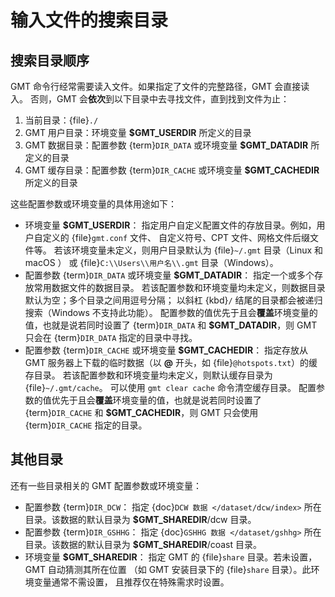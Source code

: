 # 输入文件的搜索目录

## 搜索目录顺序

GMT 命令行经常需要读入文件。如果指定了文件的完整路径，GMT 会直接读入。
否则，GMT 会**依次**到以下目录中去寻找文件，直到找到文件为止：

1. 当前目录：{file}`./`
2. GMT 用户目录：环境变量 **\$GMT_USERDIR** 所定义的目录
3. GMT 数据目录：配置参数 {term}`DIR_DATA` 或环境变量 **\$GMT_DATADIR** 所定义的目录
4. GMT 缓存目录：配置参数 {term}`DIR_CACHE` 或环境变量 **\$GMT_CACHEDIR** 所定义的目录

这些配置参数或环境变量的具体用途如下：

- 环境变量 **\$GMT_USERDIR**：
  指定用户自定义配置文件的存放目录。例如，用户自定义的 {file}`gmt.conf` 文件、
  自定义符号、CPT 文件、网格文件后缀文件等。
  若该环境变量未定义，则用户目录默认为 {file}`~/.gmt` 目录（Linux 和 macOS ）
  或 {file}`C:\\Users\\用户名\\.gmt` 目录（Windows）。
- 配置参数 {term}`DIR_DATA` 或环境变量 **\$GMT_DATADIR**：
  指定一个或多个存放常用数据文件的数据目录。
  若该配置参数和环境变量均未定义，则数据目录默认为空；多个目录之间用逗号分隔；
  以斜杠 {kbd}`/` 结尾的目录都会被递归搜索（Windows 不支持此功能）。
  配置参数的值优先于且会**覆盖**环境变量的值，也就是说若同时设置了 {term}`DIR_DATA`
  和 **\$GMT_DATADIR**，则 GMT 只会在 {term}`DIR_DATA` 指定的目录中寻找。
- 配置参数 {term}`DIR_CACHE` 或环境变量 **\$GMT_CACHEDIR**：
  指定存放从 GMT 服务器上下载的临时数据（以 **@** 开头，如 {file}`@hotspots.txt`）的缓存目录。
  若该配置参数和环境变量均未定义，则默认缓存目录为 {file}`~/.gmt/cache`。
  可以使用 `gmt clear cache` 命令清空缓存目录。
  配置参数的值优先于且会**覆盖**环境变量的值，也就是说若同时设置了 {term}`DIR_CACHE`
  和 **\$GMT_CACHEDIR**，则 GMT 只会使用 {term}`DIR_CACHE` 指定的目录。

## 其他目录

还有一些目录相关的 GMT 配置参数或环境变量：

- 配置参数 {term}`DIR_DCW`：
  指定 {doc}`DCW 数据 </dataset/dcw/index>` 所在目录。该数据的默认目录为 **\$GMT_SHAREDIR**/dcw 目录。
- 配置参数 {term}`DIR_GSHHG`：
  指定 {doc}`GSHHG 数据 </dataset/gshhg>` 所在目录。该数据的默认目录为 **\$GMT_SHAREDIR**/coast 目录。
- 环境变量 **\$GMT_SHAREDIR**：
  指定 GMT 的 {file}`share` 目录。若未设置，GMT 自动猜测其所在位置
  （如 GMT 安装目录下的 {file}`share` 目录）。此环境变量通常不需设置，
  且推荐仅在特殊需求时设置。
